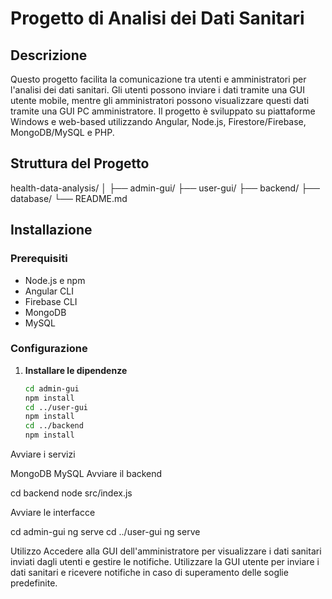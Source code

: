 # Progetto di Analisi dei Dati Sanitari

## Descrizione

Questo progetto facilita la comunicazione tra utenti e amministratori per l'analisi dei dati sanitari. Gli utenti possono inviare i dati tramite una GUI utente mobile, mentre gli amministratori possono visualizzare questi dati tramite una GUI PC amministratore. Il progetto è sviluppato su piattaforme Windows e web-based utilizzando Angular, Node.js, Firestore/Firebase, MongoDB/MySQL e PHP.

## Struttura del Progetto


health-data-analysis/
│
├── admin-gui/
├── user-gui/
├── backend/
├── database/
└── README.md


## Installazione

### Prerequisiti

- Node.js e npm
- Angular CLI
- Firebase CLI
- MongoDB
- MySQL

### Configurazione

1. **Installare le dipendenze**

   ```bash
   cd admin-gui
   npm install
   cd ../user-gui
   npm install
   cd ../backend
   npm install


Avviare i servizi

MongoDB
MySQL
Avviare il backend

cd backend
node src/index.js

Avviare le interfacce

cd admin-gui
ng serve
cd ../user-gui
ng serve


Utilizzo
Accedere alla GUI dell'amministratore per visualizzare i dati sanitari inviati dagli utenti e gestire le notifiche. Utilizzare la GUI utente per inviare i dati sanitari e ricevere notifiche in caso di superamento delle soglie predefinite.




